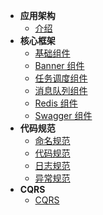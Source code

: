 - **应用架构**
  - [介绍](/architecture/guide.md)
- **核心框架**
  - [基础组件](/core-framework/common.md)
  - [Banner 组件](/core-framework/starter-banner.md)
  - [任务调度组件](/core-framework/starter-job.md)
  - [消息队列组件](/core-framework/starter-mq.md)
  - [Redis 组件](/core-framework/starter-redis.md)
  - [Swagger 组件](/core-framework/starter-swagger.md)
- **代码规范**
  - [命名规范](/norm/naming.md)
  - [代码规范](/norm/coding.md)
  - [日志规范](/norm/log.md)
  - [异常规范](/norm/error.md)
- **CQRS**
  - [CQRS](/cqrs/cqrs.md)